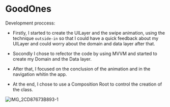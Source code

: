 # GoodOnes
Development proccess:

- Firstly, I started to create the UILayer and the swipe animation, using the technique `outside-in` so that I could have a quick feedback 
about my UILayer and could worry about the domain and data layer after that. 

- Socondly I chose to refector the code by using MVVM and started to create my Domain and the Data layer.

- After that, I focused on the conclusion of the animation and in the navigation whitin the app. 

- At the end, I chose to use a Composition Root to control the creation of the class.



![IMG_2CD87673B893-1](https://user-images.githubusercontent.com/33982282/190476538-e4bba67c-371a-4a6c-8343-86231d4b9b2c.jpeg)
